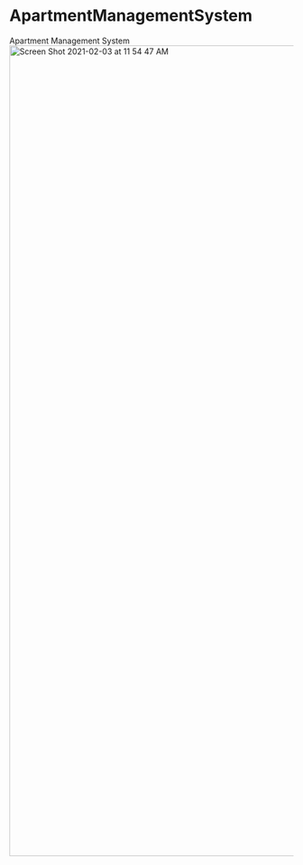 # ApartmentManagementSystem
Apartment Management System
<img width="1438" alt="Screen Shot 2021-02-03 at 11 54 47 AM" src="https://user-images.githubusercontent.com/42031794/106723502-3a66dc80-6618-11eb-910a-7ac87fd52943.png">
